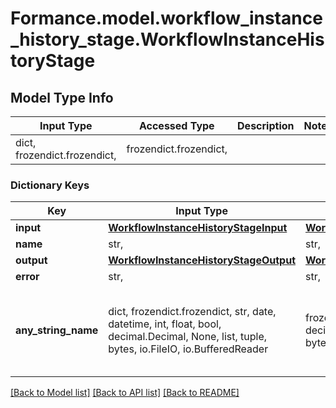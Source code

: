 # Formance.model.workflow_instance_history_stage.WorkflowInstanceHistoryStage

## Model Type Info
Input Type | Accessed Type | Description | Notes
------------ | ------------- | ------------- | -------------
dict, frozendict.frozendict,  | frozendict.frozendict,  |  | 

### Dictionary Keys
Key | Input Type | Accessed Type | Description | Notes
------------ | ------------- | ------------- | ------------- | -------------
**input** | [**WorkflowInstanceHistoryStageInput**](WorkflowInstanceHistoryStageInput.md) | [**WorkflowInstanceHistoryStageInput**](WorkflowInstanceHistoryStageInput.md) |  | 
**name** | str,  | str,  |  | 
**output** | [**WorkflowInstanceHistoryStageOutput**](WorkflowInstanceHistoryStageOutput.md) | [**WorkflowInstanceHistoryStageOutput**](WorkflowInstanceHistoryStageOutput.md) |  | [optional] 
**error** | str,  | str,  |  | [optional] 
**any_string_name** | dict, frozendict.frozendict, str, date, datetime, int, float, bool, decimal.Decimal, None, list, tuple, bytes, io.FileIO, io.BufferedReader | frozendict.frozendict, str, BoolClass, decimal.Decimal, NoneClass, tuple, bytes, FileIO | any string name can be used but the value must be the correct type | [optional]

[[Back to Model list]](../../README.md#documentation-for-models) [[Back to API list]](../../README.md#documentation-for-api-endpoints) [[Back to README]](../../README.md)

